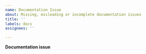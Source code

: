 ```yaml
---
name: Documentation Issue
about: Missing, misleading or incomplete documentation issues
title: ''
labels: docs
assignees: ''

---
```


**Documentation issue**
<!-- Before opening a new issue, please make sure you already checked -->
<!-- our exhaustive wiki documentation at https://github.com/nosto/nosto-prestashop/wiki -->
